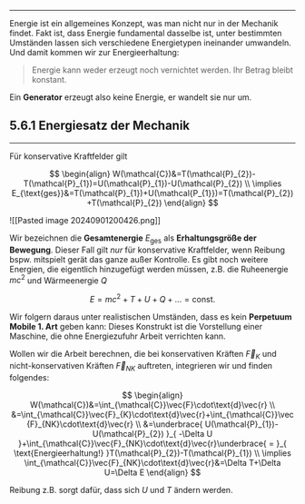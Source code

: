 ***

Energie ist ein allgemeines Konzept, was man nicht nur in der Mechanik findet. Fakt ist, dass Energie fundamental dasselbe ist, unter bestimmten Umständen lassen sich verschiedene Energietypen ineinander umwandeln. Und damit kommen wir zur Energieerhaltung:

>Energie kann weder erzeugt noch vernichtet werden. Ihr Betrag bleibt konstant.

Ein **Generator** erzeugt also keine Energie, er wandelt sie nur um.


## 5.6.1 Energiesatz der Mechanik
***

Für konservative Kraftfelder gilt

$$
\begin{align}
W(\mathcal{C})&=T(\mathcal{P}_{2})-T(\mathcal{P}_{1})=U(\mathcal{P}_{1})-U(\mathcal{P}_{2}) \\
\implies E_{\text{ges}}&=T(\mathcal{P}_{1})+U(\mathcal{P_{1}})=T(\mathcal{P}_{2})+T(\mathcal{P}_{2})
\end{align}
$$

![[Pasted image 20240901200426.png]]

Wir bezeichnen die **Gesamtenergie** $E_{\text{ges}}$ als **Erhaltungsgröße der Bewegung**. Dieser Fall gilt *nur* für konservative Kraftfelder, wenn Reibung bspw. mitspielt gerät das ganze außer Kontrolle. Es gibt noch weitere Energien, die eigentlich hinzugefügt werden müssen, z.B. die Ruheenergie $mc^{2}$ und Wärmeenergie $Q$

$$
E=mc^{2}+T+U+Q+\dots=\text{const.}
$$

Wir folgern daraus unter realistischen Umständen, dass es kein **Perpetuum Mobile 1. Art** geben kann: Dieses Konstrukt ist die Vorstellung einer Maschine, die ohne Energiezufuhr Arbeit verrichten kann.

Wollen wir die Arbeit berechnen, die bei konservativen Kräften $\vec{F}_{K}$ und nicht-konservativen Kräften $\vec{F}_{NK}$ auftreten, integrieren wir und finden folgendes:

$$
\begin{align}
W(\mathcal{C})&=\int_{\mathcal{C}}\vec{F}\cdot\text{d}\vec{r} \\
&=\int_{\mathcal{C}}\vec{F}_{K}\cdot\text{d}\vec{r}+\int_{\mathcal{C}}\vec{F}_{NK}\cdot\text{d}\vec{r} \\
&=\underbrace{ U(\mathcal{P}_{1})-U(\mathcal{P}_{2}) }_{ -\Delta U }+\int_{\mathcal{C}}\vec{F}_{NK}\cdot\text{d}\vec{r}\underbrace{ = }_{ \text{Energieerhaltung!} }T(\mathcal{P}_{2})-T(\mathcal{P}_{1}) \\
\implies \int_{\mathcal{C}}\vec{F}_{NK}\cdot\text{d}\vec{r}&=\Delta T+\Delta U=\Delta E
\end{align}
$$

Reibung z.B. sorgt dafür, dass sich $U$ und $T$ ändern werden.